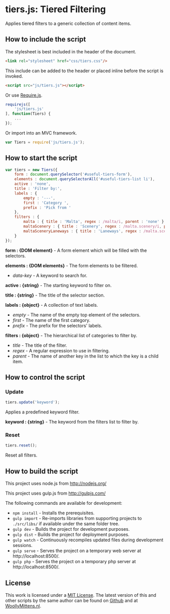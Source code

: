 # tiers.js: Tiered Filtering

Applies tiered filters to a generic collection of content items.

## How to include the script

The stylesheet is best included in the header of the document.

```html
<link rel="stylesheet" href="css/tiers.css"/>
```

This include can be added to the header or placed inline before the script is invoked.

```html
<script src="js/tiers.js"></script>
```

Or use [Require.js](https://requirejs.org/).

```js
requirejs([
	'js/tiers.js'
], function(Tiers) {
	...
});
```

Or import into an MVC framework.

```js
var Tiers = require('js/tiers.js');
```

## How to start the script

```javascript
var tiers = new Tiers({
	form : document.querySelector('#useful-tiers-form'),
	elements : document.querySelectorAll('#useful-tiers-list li'),
	active : 'none',
	title : 'Filter by:',
	labels : {
		empty : '---',
		first : 'Category ',
		prefix : 'Pick from '
	},
	filters : {
		malta : { title : 'Malta', regex : /malta/i, parent : 'none' },
		maltaScenery : { title : 'Scenery', regex : /malta.scenery/i, parent : 'malta' },
		maltaSceneryLaneways : { title : 'Laneways', regex : /malta.scenery.laneways/i, parent : 'maltaScenery' }
	}
});
```

**form : {DOM element}** - A form element which will be filled with the selectors.

**elements : {DOM elements}** - The form elements to be filtered.
+ *data-key* - A keyword to search for.

**active : {string}** - The starting keyword to filter on.

**title : {string}** - The title of the selector section.

**labels : {object}** - A collection of text labels.
+ *empty* - The name of the empty top element of the selectors.
+ *first* - The name of the first category.
+ *prefix* - The prefix for the selectors' labels.

**filters : {object}** - The hierarchical list of categories to filter by.
+ *title* - The title of the filter.
+ *regex* - A regular expression to use in filtering.
+ *parent* - The name of another key in the list to which the key is a child item.

## How to control the script

### Update

```javascript
tiers.update('keyword');
```

Applies a predefined keyword filter.

**keyword : {string}** - The keyword from the filters list to filter by.

### Reset

```javascript
tiers.reset();
```

Reset all filters.

## How to build the script

This project uses node.js from http://nodejs.org/

This project uses gulp.js from http://gulpjs.com/

The following commands are available for development:
+ `npm install` - Installs the prerequisites.
+ `gulp import` - Re-imports libraries from supporting projects to `./src/libs/` if available under the same folder tree.
+ `gulp dev` - Builds the project for development purposes.
+ `gulp dist` - Builds the project for deployment purposes.
+ `gulp watch` - Continuously recompiles updated files during development sessions.
+ `gulp serve` - Serves the project on a temporary web server at http://localhost:8500/.
+ `gulp php` - Serves the project on a temporary php server at http://localhost:8500/.

## License

This work is licensed under a [MIT License](https://opensource.org/licenses/MIT). The latest version of this and other scripts by the same author can be found on [Github](https://github.com/WoollyMittens) and at [WoollyMittens.nl](https://www.woollymittens.nl/).
